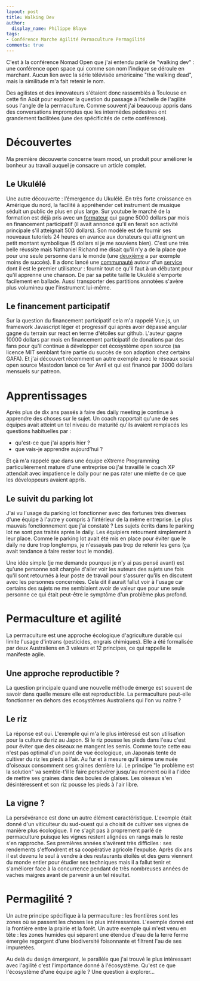 ```yaml
---
layout: post
title: Walking Dev
author:
  display_name: Philippe Blayo
tags:
- Conférence Marche Agilité Permaculture Permagilité
comments: true
---
```


C'est à la conférence Nomad Open que j'ai entendu parlé de "walking dev" : une conférence open space qui comme son nom l'indique se déroule en marchant. Aucun lien avec la série télévisée américaine "the walking dead", mais la similitude m'a fait retenir le nom.

Des agilistes et des innovateurs s'étaient donc rassemblés à Toulouse en cette fin Août pour explorer la question du passage à l'échelle de l'agilité sous l'angle de la permaculture. Comme souvent j'ai beaucoup appris dans des conversations impromptus que les intermèdes pédestres ont grandement facilitées (une des spécificités de cette conférence).

# Découvertes

Ma première découverte concerne team mood, un produit pour améliorer le bonheur au travail auquel je consacre un article complet.

## Le Ukulélé

Une autre découverte : l’émergence du Ukulélé. En très forte croissance en Amérique du nord, la facilité à appréhender cet instrument de musique séduit un public de plus en plus large. Sur youtube le marché de la formation est déjà pris avec un [formateur](https://www.patreon.com/uketeacher) qui gagne 5000 dollars par mois en financement participatif (il avait annoncé qu'il en ferait son activité principale s'il atteignait 500 dollars).
Son modèle est de fournir ses nouveaux tutoriels 24 heures en avance aux donateurs qui atteignent un petit montant symbolique (5 dollars si je me souviens bien).
C'est une très belle réussite mais Nathaniel Richand me disait qu'il n'y a de la place que pour une seule personne dans le monde (une [deuxième](https://www.patreon.com/cynthialin) a par exemple moins de succès).
Il a donc lancé une [communauté](www.doyoukulele.com) autour d'un [service](https://www.facebook.com/doyoukulele/) dont il est le premier utilisateur : fournir tout ce qu'il faut à un débutant pour qu'il apprenne une chanson.
De par sa petite taille le Ukulélé s'emporte facilement en ballade.
Aussi transporter des partitions annotées s'avère plus volumineu que l'instrument lui-même.

## Le financement participatif

Sur la question du financement participatif cela m'a rappelé Vue.js, un framework Javascript léger et progressif qui après avoir dépassé angular gagne du terrain sur react en terme d'étoiles sur github. L'auteur gagne 10000 dollars par mois en financement participatif de donations par des fans pour qu'il continue à développer cet écosystème open source (sa licence MIT semblant faire partie du succès de son adoption chez certains GAFA). Et j'ai découvert récemment un autre exemple avec le réseaux social open source Mastodon lancé ce 1er Avril et qui est financé par 3000 dollars mensuels sur patreon.

# Apprentissages

Après plus de dix ans passés à faire des daily meeting je continue à apprendre des choses sur le sujet. Un coach rapportait qu'une de ses équipes avait atteint un tel niveau de maturité qu'ils avaient remplacés les questions habituelles par :
- qu'est-ce que j'ai appris hier ?
- que vais-je apprendre aujourd'hui ?

Et çà m'a rappelé que dans une équipe eXtreme Programming particulièrement mature d'une entreprise où j'ai travaillé le coach XP attendait avec impatience le daily pour ne pas rater une miette de ce que les développeurs avaient appris.

## Le suivit du parking lot

J'ai vu l'usage du parking lot fonctionner avec des fortunes très diverses d'une équipe à l'autre y compris à l'intérieur de la même entreprise. Le plus mauvais fonctionnement que j'ai constaté ? Les sujets écrits dans le parking lot ne sont pas traités après le daily. Les équipiers retournent simplement à leur place. Comme le parking lot avait été mis en place pour éviter que le daily ne dure trop longtemps, je n'essayais pas trop de retenir les gens (ça avait tendance à faire rester tout le monde).

Une idée simple (je me demande pourquoi je n'y ai pas pensé avant) est qu'une personne soit chargée d'aller voir les auteurs des sujets une fois qu'il sont retournés à leur poste de travail pour s'assurer qu'ils en discutent avec les personnes concernées. Cela dit il aurait fallut voir à l'usage car certains des sujets ne me semblaient avoir de valeur que pour une seule personne ce qui était peut-être le symptôme d'un problème plus profond.


# Permaculture et agilité

La permaculture est une approche écologique d'agriculture durable qui limite l'usage d'intrans (pesticides, engrais chimiques). Elle a été formalisée par deux Australiens en 3 valeurs et 12 principes, ce qui rappelle le manifeste agile.

## Une approche reproductible ?

La question principale quand une nouvelle méthode émerge est souvent de savoir dans quelle mesure elle est reproductible. La permaculture peut-elle fonctionner en dehors des ecosystèmes Australiens qui l'on vu naitre ?

## Le riz

La réponse est oui. L'exemple qui m'a le plus intéressé est son utilisation pour la culture du riz au Japon. Si le riz pousse les pieds dans l'eau c'est pour éviter que des oiseaux ne mangent les semis. Comme toute cette eau n'est pas optimal d'un point de vue écologique, un Japonais tente de cultiver du riz les pieds à l'air. Au fur et à mesure qu'il sème une nuée d'oiseaux consomment ses graines derrière lui. Le principe "le problème est la solution" va semble-t'il le faire persévérer jusqu'au moment où il a l'idée de mettre ses graines dans des boules de glaises. Les oiseaux s'en désintéressent et son riz pousse les pieds à l'air libre.

## La vigne ?

La persévérance est donc un autre élément caractéristique. L'exemple était donné d'un viticulteur du sud-ouest qui a choisit de cultiver ses vignes de manière plus écologique. Il ne s'agit pas à proprement parlé de permaculture puisque les vignes restent alignées en rangs mais le reste s'en rapproche. Ses premières années s'avèrent très difficiles : ses rendements s'effondrent et sa coopérative agricole l'expulse. Après dix ans il est devenu le seul à vendre à des restaurants étoilés et des gens viennent du monde entier pour étudier ses techniques mais il a fallut tenir et s'améliorer face à la concurrence pendant de très nombreuses années de vaches maigres avant de parvenir à un tel résultat.

# Permagilité ?

Un autre principe spécifique à la permaculture : les frontières sont les zones où se passent les choses les plus intéressantes. L'exemple donné est la frontière entre la prairie et la forêt. Un autre exemple qui m'est venu en tête : les zones humides qui séparent une étendue d'eau de la terre ferme émergée regorgent d'une biodiversité foisonnante et filtrent l'au de ses impuretées.

Au delà du design émergeant, le parallèle que j'ai trouvé le plus intéressant avec l'agilité c'est l'importance donné à l'écosystème. Qu'est ce que l'écosystème d'une équipe agile ? Une question à explorer...
